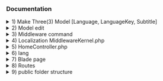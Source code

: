 ### Documentation

<details>
   <summary>1) Make Three(3) Model [Language, LanguageKey, Subtitle]</summary>

		i) php artisan make:model Language -m
		   app/database/migrations/language
		      
		      Schema::create('languages', function (Blueprint $table) {
		         $table->id();
		         $table->string('name');
		         $table->string('countryImage');
		         $table->timestamps();
		     	});

		ii) php artisan make:model LanguageKey -m
		    app/database/migrations/language_keys

		      Schema::create('language_keys', function (Blueprint $table) {
		         $table->id();
		         $table->string('key');
		         $table->timestamps();
		     	});
	      

		iii) php artisan make:model Subtitle -m
		     App/database/migrations/subtitles

		     	Schema::create('subtitles', function (Blueprint $table) {
		         $table->id();
		         $table->integer('languageKey_id');
		         $table->integer('language_id');
		         $table->text('subtitle');
		         $table->timestamps();
		     	});

		iv) php artisan migrate
</details>

<details>
   <summary>2) Model edit</summary>

		i) app/Language.php
			
			<?php
				namespace App;
				use Illuminate\Database\Eloquent\Model;
				class Language extends Model {
				   protected $fillable = ['name', 'countryImage'];
				   public function subtitle(){
				        return $this->hasOne(Subtitle::class);
				   }
				}

		ii) app/Subtitle.php

			<?php
				namespace App;
				use Illuminate\Database\Eloquent\Model;
				class Subtitle extends Model{
				   protected $fillable = ['languageKey_id', 'language_id', 'subtitle'];
					
					public function languageKey(){
				        return $this->belongsTo('App\LanguageKey','languageKey_id', 'id');
				   }
				   
				   public function language(){
				        return $this->belongsTo('App\Language','language_id', 'id');
				   }
				}
</details>

<details>
   <summary>3) Middleware command</summary>

		php artisan make:middleware Localization
		app/Http/Middleware/Localization.php

			<?php
				// Localization.php
				namespace App\Http\Middleware;
				use Closure;
				use App;
				class Localization {
				   public function handle($request, Closure $next) {
				      if (session()->has('locale')) {
				         App::setLocale(session()->get('locale'));
				      }
				      return $next($request);
				   }
				}
</details>

<details>
   <summary>4) Localization MiddlewareKernel.php</summary>
		App\Http\Kernel's $middlewareGroup's array
   
   	protected $middlewareGroups = [
        'web' => [
            \App\Http\Middleware\EncryptCookies::class,
            \Illuminate\Cookie\Middleware\AddQueuedCookiesToResponse::class,
            \Illuminate\Session\Middleware\StartSession::class,
            // \Illuminate\Session\Middleware\AuthenticateSession::class,
            \Illuminate\View\Middleware\ShareErrorsFromSession::class,
            \App\Http\Middleware\VerifyCsrfToken::class,
            \Illuminate\Routing\Middleware\SubstituteBindings::class,
            \App\Http\Middleware\Localization::class, /*Insert this line only*/
        	],

        	'api' => [
            'throttle:60,1',
            'bindings',
        	],
    	]; 
</details>

<details>
   <summary>5) HomeController.php</summary>
		app/http/controllers/HomeController.php

		<?php
			namespace App\Http\Controllers;
			use Illuminate\Http\Request;
			use DB;
			use App;
			use App\Language;
			use App\LanguageKey;
			use App\Subtitle;
			class HomeController extends Controller{
			   public function lang($locale, $languageId){
			      App::setLocale($locale);
			      session()->put('locale', $locale);
			      session()->put('languageId', $languageId);
			      return redirect()->back();
			   }

			   public function home(){     
			      return view('home');
			   }

			   // addLanguage
			   public function addLanguage(Request $request){

			      $validator = $request->validate([
			         'name'=>'required|unique:languages,name',
			         'flag'=>'required'
			      ]);

			      if ($request->hasFile('flag')){
			         if($files=$request->file('flag')){
			            $countryName = $request->name;
			            $countryImage = $request->flag;
			            $fullName=$countryName.".".$countryImage->getClientOriginalExtension();
			            $files->move('assets/flag/', $fullName);
			            $imageLink = "assets/flag/". $fullName;

			            Language::insert([
			               'name'=>$request->name,    
			               'countryImage'=>$imageLink
			            ]);
			         }
			         return back()->with('success','Language add Successfully');
			      }else{
			         return back()->with('fail','Sorry! Language add Fail. Try new language.');
			      }
			   }

			   // addKey
			   public function addKey(Request $request){
			      $validator = $request->validate([
			         'key'=>'required|unique:language_keys,key'
			      ]);

			      $languageKey_id = LanguageKey::insertGetId([
			            'key'=>$request->key
			      ]);

			      Subtitle::insert([
			         'languageKey_id'=>$languageKey_id,    
			         'language_id'=>1,    
			         'subtitle'=>$request->key
			      ]);
			      return back()->with('success','Language key add Successfully');
			   }

			   //Subtitle
			   public function subtitle(){
			      return view('subtitle');
			   }
			   
			   public function addSubtitle(Request $request){
			      Subtitle::insert([
			         'languageKey_id'=>$request->languageKey_id,    
			         'language_id'=>$request->language_id,  
			         'subtitle'=>$request->subtitle
			      ]);
			      return back()->with('success','Subtitle add Successfully');
			   }

			   public function editSubtitle(Request $request){

			      Subtitle::find($request->id)->update([
			         'subtitle'=>$request->subtitle
			      ]);
			      return back();
			   }

			}
</details>

<details>
   <summary>6) lang</summary>

		i)	resources/lang/en/language.php
			Make file: language.php

			<?php
				//Language Default [English] which id no == 1

				$languageId = 1;
				$lange = App\Subtitle::where('language_id', $languageId)->select('languageKey_id', 'subtitle')->get();
				$output = array();

				foreach ($lange as $lang) {
				   $output[$lang->languageKey->key]= $lang->subtitle;
				}
				return $output;

   	ii) Make folder: All_Language
			resources/lang/All_Language/language.php</p>
	
			<?php
				$languageId = session()->get('languageId');
				$lange = App\Subtitle::where('language_id', $languageId)->select('languageKey_id', 'subtitle')->get();
				$output = array();

				foreach ($lange as $lang) {
					$output[$lang->languageKey->key]= $lang->subtitle;
				}
				return $output;		
</details>

<details>
   <summary>7) Blade page</summary>

		i) app.blade.php
	      resources/views/layouts/app.blade.php

	      <!doctype html>
			<html lang="{{ str_replace('_', '-', app()->getLocale()) }}">
				<head>
					@include('includes.head')
				</head>
				<body>
					@include('includes.header')
					@yield('content')
					@include('includes.modal')
					@include('includes.footer')
					
				</body>
			</html>

		ii) head.blade.php
	      resources/views/includes/head.blade.php

			<meta charset="utf-8">
			<meta name="viewport" content="width=device-width, initial-scale=1">
			{{-- <meta http-equiv="refresh" content="2" /> --}}
			<!-- CSRF Token -->
			<meta name="csrf-token" content="{{ csrf_token() }}">
			<title>{{ config('app.name', 'Laravel') }}</title>

			<!-- Fonts -->
			<link rel="dns-prefetch" href="//fonts.gstatic.com">
			<link rel="stylesheet" type="text/css" href="https://cdnjs.cloudflare.com/ajax/libs/font-awesome/5.15.3/css/all.min.css">
			<link href="https://fonts.googleapis.com/css?family=Nunito" rel="stylesheet" type="text/css">
			<link rel="stylesheet" href="https://cdn.jsdelivr.net/npm/bootstrap@4.6.0/dist/css/bootstrap.min.css">
			<link rel="stylesheet" type="text/css" href="//cdn.datatables.net/1.10.24/css/jquery.dataTables.min.css">

			<link href="{{ asset('assets/style.css') }}" rel="stylesheet">

		iii) header.blade.php
	      resources/views/includes/header.blade.php

			<nav class="navbar navbar-expand-md navbar-light navbar-laravel" style="background-color: cyan;">
			   <div class="container">
			      <a class="navbar-brand" href="{{ url('/') }}">
			         {{ config('app.name', 'Localization') }}
			      </a>
			      <button class="navbar-toggler" type="button" data-toggle="collapse" data-target="#navbarSupportedContent" aria-controls="navbarSupportedContent" aria-expanded="false" aria-label="{{ __('Toggle navigation') }}">
			         <span class="navbar-toggler-icon"></span>
			      </button>
			      <div class="collapse navbar-collapse" id="navbarSupportedContent">
			         <ul class="navbar-nav m-auto">
			            <li class="nav-item">
			               <a class="nav-link btn btn-sm btn-primary text-light" data-toggle="modal" data-original-title="test" data-target="#addLanguage">Add Language</a>
			            </li>
			            <li class="nav-item mx-2">
			               <a class="nav-link btn btn-sm btn-success text-light" data-toggle="modal" data-original-title="test" data-target="#addKey">Add Key</a>
			            </li>
			             <li class="nav-item">
			               <a class="nav-link btn btn-sm btn-secondary text-light" href="{{url('subtitle')}}">Add Subtitle</a>
			            </li>
			         </ul>
			         
			         <ul class="navbar-nav ml-auto">
			            <li class="nav-item dropdown">
			               <a id="navbarDropdown" class="nav-link dropdown-toggle" href="#" role="button" data-toggle="dropdown" aria-haspopup="true" aria-expanded="false" v-pre>

			                  {{-- Language <span class="caret"></span> --}}
			                  <i class="fas fa-globe"></i> 
			                  @php
			                     if(session()->get('languageId')){
			                        $languageId = session()->get('languageId');
			                        $id=$languageId;
			                        $Language = App\Language::find($id);
			                     }else{
			                        $languageId = 1;
			                        $id=$languageId;
			                        $Language = App\Language::find($id);
			                     }
			                  @endphp

			                  @switch($languageId)    
			                     @case($id)
			                        {{$Language->name}}
			                     @break
			                     @default
			                        English
			                  @endswitch
			               </a>

			               {{-- Top side --}}
			               <div class="dropdown-menu dropdown-menu-right" aria-labelledby="navbarDropdown">
			                  @php
			                     $Languages = App\Language::all();
			                  @endphp

			                  @foreach($Languages as $Language)
			                     <a class="dropdown-item" href="{{url('lang', ['All_Language', $Language->id])}}">
			                        <img src="{{asset($Language->countryImage)}}" width="30px" height="20x">&nbsp; {{$Language->name}}
			                     </a>
			                  @endforeach
			               </div>
			            </li>
			         </ul>
			      </div>
			   </div>
			</nav>
   
		iv) modal.blade.php
      	resources/views/includes/modal.blade.php

	      {{-- Add Language --}}
			   <div class="modal fade" id="addLanguage" data-backdrop="static" data-keyboard="false" tabindex="-1" role="dialog" aria-labelledby="exampleModalLabel" aria-hidden="true">
			      <div class="modal-dialog" role="document">
			         <div class="modal-content">
			            <div class="modal-header">
			               <h5 class="modal-title f-w-600" id="exampleModalLabel">Add Language</h5>
			               <button class="close" type="button" data-dismiss="modal" aria-label="Close"><span aria-hidden="true">×</span></button>
			            </div>
			            <div class="modal-body">
			               
			               <form action="{{ url('addLanguage') }}" method="post" enctype="multipart/form-data" class="needs-validation" >
			                  @csrf
			                  <div class="form"> 
			                     <div class="form-group">
			                        <label for="name" class="mb-1">Language Full Name:</label>
			                        <input name="name" class="form-control" id="name" type="text" value="{{ old('name')}}" placeholder="Ex: Bangladesh, Japan, India" required>
			                     </div>

			                     <div class="form-group">
			                        <label for="codeTitle" class="mb-1">Country Image/Logo:</label>
			                        <input type="file" class="form-control" name="flag" required>
			                     </div>
			                  </div>
			                  <div class="modal-footer">
			                     <button class="btn btn-primary" type="submit">Add Now</button>
			                     <button class="btn btn-secondary" type="button" data-dismiss="modal">Close</button>
			                  </div>
			               </form>
			            </div>
			         </div>
			      </div>
			   </div>

			{{-- Add Key --}}
			   <div class="modal fade" id="addKey" data-backdrop="static" data-keyboard="false" tabindex="-1" role="dialog" aria-labelledby="exampleModalLabel" aria-hidden="true">
			      <div class="modal-dialog" role="document">
			         <div class="modal-content">
			            <div class="modal-header">
			               <h5 class="modal-title f-w-600" id="exampleModalLabel">Add Key</h5>
			               <button class="close" type="button" data-dismiss="modal" aria-label="Close"><span aria-hidden="true">×</span></button>
			            </div>
			            <div class="modal-body">
			               
			               <form action="{{ url('addKey') }}" method="post" enctype="multipart/form-data" class="needs-validation" >
			                  @csrf
			                  <div class="form">                     
			                     <div class="form-group">
			                        <label for="key" class="mb-1">Key Name:</label>
			                        <input name="key" class="form-control" id="key" type="text" value="{{ old('key')}}" placeholder="Ex: Home_Page, Profile_page" required>
			                     </div>
			                  </div>
			                  <div class="modal-footer">
			                     <button class="btn btn-primary" type="submit">Add Now</button>
			                     <button class="btn btn-secondary" type="button" data-dismiss="modal">Close</button>
			                  </div>
			               </form>
			            </div>
			         </div>
			      </div>
			   </div>

			{{-- Edit Subtitle --}}
			   <div class="modal fade" id="editSubtitle" data-backdrop="static" data-keyboard="false" tabindex="-1" role="dialog" aria-labelledby="exampleModalLabel" aria-hidden="true">
			      <div class="modal-dialog" role="document">
			         <div class="modal-content">
			            <div class="modal-header">
			               <h5 class="modal-title f-w-600" id="exampleModalLabel">Edit code</h5>
			               <button class="close" type="button" data-dismiss="modal" aria-label="Close"><span aria-hidden="true">×</span></button>
			            </div>
			            <div class="modal-body">
			               <form action="{{ url('editSubtitle') }}" method="post" enctype="multipart/form-data" class="needs-validation" >
			                  @csrf
			                  <div class="form">
			                     <div class="form-group">
			                        <label for="language_key" class="mb-2">Key Id :</label>
			                        <input name="id" class="form-control" id="id" readonly>
			                     </div>                     
			                     <div class="form-group">
			                        <label for="language_key" class="mb-2">Language key :</label>
			                        <input name="language_key" class="form-control" id="language_key" type="text" readonly>
			                     </div>
			                     <div class="form-group">
			                        <label for="subtitle" class="mb-2">Subtitle Code :</label>
			                        <textarea name="subtitle" class="form-control" id="subtitle" type="text" rows="5"></textarea>
			                     </div>
			                  </div>
			                  <div class="modal-footer">
			                     <button class="btn btn-primary" type="submit">Change Code</button>
			                     <button class="btn btn-secondary" type="button" data-dismiss="modal">Close</button>
			                  </div>
			               </form>			               
			            </div>
			         </div>
			      </div>
			   </div>

		v) footer.blade.php
     		resources/views/includes/footer.blade.php

	     	<script src="https://code.jquery.com/jquery-3.4.1.min.js"></script>
			<script src="https://cdn.jsdelivr.net/npm/bootstrap@5.0.0-beta2/dist/js/bootstrap.bundle.min.js"></script> 
			<script src="https://cdn.jsdelivr.net/npm/bootstrap@4.6.0/dist/js/bootstrap.min.js"></script>
			<script type="text/javascript" src="//cdn.datatables.net/1.10.24/js/jquery.dataTables.min.js"></script>

		   {{-- Edit subtitle --}}
		   <script type="text/javascript">
		      $('#editSubtitle').on('show.bs.modal', function (event) {
		         console.log('Model Opened')
		         var button = $(event.relatedTarget)

		         var id = button.data('id') 
		         // var codeTitle = button.data('codeTitle') [Camel case not allow. So don't use it]
		         var language_key = button.data('language_key') 
		         var subtitle = button.data('subtitle') 
		         
		         var modal = $(this)
		         
		         modal.find('.modal-body #id').val(id);
		         modal.find('.modal-body #language_key').val(language_key);
		         modal.find('.modal-body #subtitle').val(subtitle);
		      })
		   </script>

		   <script type="text/javascript">
		      $(document).ready( function () {
		         $('.table').DataTable();
		      } );
		   </script>

		   <script type="text/javascript">
		      window.setTimeout(function() {
		          $(".alert").fadeTo(500, 0).slideUp(500, function(){
		              $(this).remove(); 
		          });
		      }, 5000);
		   </script>
  
   	vi) home.blade.php
      	resources/views/home.blade.php

	      @extends('layouts.app')

			@section('content')
			<div class="container">
			   <div class="row justify-content-center">

			      @if (session('success'))
			         <div class="alert alert-success" role="alert">
			             {{ session('success') }}
			         </div>
			      @endif
			      @if (session('fail'))
			         <div class="alert alert-danger" role="alert">
			             {{ session('fail') }}
			         </div>
			      @endif
			      <div class="col-md-8">
			         <div class="card">
			            <div class="card-header bg-success mb-2">Example Subtitle</div>
			            <div class="card-body">
			               <p> {{ trans('language.Hellow, how are you?')}}</p>
			               <p> @lang('language.Hellow,how are you?')  </p>
			               <p>{{ __('language.Enter your Password')}}</p>
			               {{-- Space allow on laravel --}}
			            </div>
			         </div>
			         <br>
			         <a class="btn btn-info" href="{{url('/')}}">Back page</a>
			      </div>
			   </div>
			</div>
			@endsection     

   	vii) subtitle.blade.php
	      resources/views/subtitle.blade.php
	      
	      @extends('layouts.app')
			@section('content')
			<div class="container my-4">
		      @if (session('success'))
		         <div class="alert alert-success" role="alert">
		             {{ session('success') }}
		         </div>
		      @endif
		      @if (session('fail'))
		         <div class="alert alert-danger" role="alert">
		             {{ session('fail') }}
		         </div>
		      @endif
			   <div class="d-flex align-items-start row mt-4">
			      <div class="nav flex-column col-auto nav-pills bg-light border p-1" id="v-pills-tab" role="tablist" aria-orientation="vertical">

			         @php
			            $Languages = App\Language::all();
			            $total_languageKey = App\LanguageKey::all()->count();            
			         @endphp
			         @foreach($Languages as $Language)

			            <button class="nav-link btn btn-sm btn-outline-primary p-1 m-1 @if($loop->index==0) active @endif" data-bs-toggle="pill" data-bs-target="#v-pills-{{$Language->id}}">
			               {{$Language->name}}
			            </button>
			         @endforeach
			      </div>

			      <div class="tab-content col" id="v-pills-tabContent">
			         @foreach($Languages as $Language)
			            @php  $total_complete_subtitle = App\Subtitle::where('language_id', $Language->id)->get()->count(); 
			                  $total_incomplete_subtitle = $total_languageKey - $total_complete_subtitle;
			            @endphp

			            <div class="tab-pane fade show @if($loop->index==0) active @endif" id="v-pills-{{$Language->id}}">
			               <div class="nav nav-tabs" id="nav-tab" role="tablist">
			                  <button class="nav-link btn-sm bg-danger text-light @if($loop->index==0) active @endif" data-bs-toggle="tab" data-bs-target="#nav-{{$Language->id}}_code">Incomplete Subtitle[{{$total_incomplete_subtitle}}/{{$total_languageKey}}]</button>
			                  <button class="nav-link btn-sm bg-success text-light" data-bs-toggle="tab" data-bs-target="#nav-{{$Language->id}}_output">Complete Subtitle[{{$total_complete_subtitle}}/{{$total_languageKey}}]</button>
			               </div>

			               <div class="tab-content" id="nav-tabContent">
			                  <div class="tab-pane fade show active resp-tab-content" id="nav-{{$Language->id}}_code" role="tabpanel" aria-labelledby="nav-{{$Language->id}}_code-tab">
			                     <div class="row">
			                        <div class="col">
			                           <div class="card">
			                              <div class="card-body">                       
			                                 <div class="card-header bg-danger mb-2">{{$Language->name}}</div>
			                                    <table class="table table-striped table-bordered">

			                                       <thead class="text-center">
			                                          <tr>
			                                             <th>KeyId</th>
			                                             <th>Key value</th>
			                                             <th>Enter Subtitle</th>
			                                             <th>Action</th>
			                                          </tr>
			                                       </thead>
			                                       <tbody>
			                                          @php
			                                             $subtitleKeys = 
			                                                App\LanguageKey::join('subtitles', 'subtitles.languageKey_id', '=', 'language_keys.id')
			                                                   ->join('languages', 'languages.id', '=', 'subtitles.language_id')
			                                                   ->where('subtitles.language_id', '=', $Language->id)
			                                                   ->select('subtitles.languagekey_id')->get();

			                                             $subtitleKeys = collect($subtitleKeys)->pluck('languagekey_id');
			                                             $keys = App\LanguageKey::all();
			                                             $allKeys = collect($keys)->pluck('id');
			                                             $unSubtitles = $allKeys->diff($subtitleKeys);  
			                                          @endphp
			                                             @foreach($unSubtitles as $id)                                            
			                                                @php 
			                                                   $LanguageKey = App\LanguageKey::find($id);
			                                                @endphp
			                                                <tr>
			                                                   <form action="{{ url('addSubtitle') }}" method="post">
			                                                      @csrf
			                                                         <td>
			                                                            <input type="hidden" name="languageKey_id" value="{{$LanguageKey->id}}"> {{$LanguageKey->id}}
			                                                         </td>
			                                                         <td>
			                                                            <input type="hidden" name="language_id" value="{{$Language->id}}"> {{ $LanguageKey->key}}
			                                                         </td>
			                                                         <td >
			                                                            <input type="" class="subtitle_input" name="subtitle" required>
			                                                         </td>
			                                                         <td>

			                                                            <button class="btn btn-sm btn-danger text-light">Add Subtitle</button>

			                                                         </td>
			                                                   </form>
			                                                </tr>
			                                             @endforeach
			                                       </tbody>
			                                    </table>                                   
			                              </div>
			                           </div>
			                        </div>
			                     </div>
			                  </div>
			                  <div class="tab-pane fade" id="nav-{{$Language->id}}_output" role="tabpanel" aria-labelledby="nav-{{$Language->id}}_output-tab">
			                      <div class="row">
			                        <div class="col">
			                           <div class="card">
			                              <div class="card-body">                       
			                                 <div class="card-header bg-success mb-2">{{$Language->name}}</div>
			                                    <table class="table table-striped table-bordered">
			                                       <thead class="text-center">
			                                          <tr>
			                                             <th>KeyId</th>
			                                             <th>Key value</th>
			                                             <th>Subtitle</th>
			                                             <th>Action</th>
			                                          </tr>
			                                       </thead>
			                                       <tbody>
			                                          @php
			                                             $subtitleKeys = 
			                                                App\LanguageKey::join('subtitles', 'subtitles.languageKey_id', '=', 'language_keys.id')
			                                                   ->join('languages', 'languages.id', '=', 'subtitles.language_id')
			                                                   ->where('subtitles.language_id', '=', $Language->id)
			                                                   ->select('subtitles.id','subtitles.languagekey_id', 'subtitles.subtitle')->get();
			                                          @endphp
			                                          @foreach($subtitleKeys as $subtitleKey)
			                                             @php
			                                                $LanguageKeys = App\LanguageKey::where('id', '=', $subtitleKey->languagekey_id)->get();
			                                             @endphp
			                                             @foreach($LanguageKeys as $LanguageKey)
			                                                <tr>
			                                                   <td>{{ $LanguageKey->id}}</td>
			                                                   <td>{{ $LanguageKey->key}}</td>
			                                                   <td>{{ $subtitleKey->subtitle}}</td>
			                                                   <td
			                                                      <a class="btn btn-sm btn-success text-light" data-toggle="modal" data-target="#editSubtitle" data-id="{{$subtitleKey->id}}" data-language_key="{{$LanguageKey->key}}" data-subtitle="{{$subtitleKey->subtitle}}">Edit</a>
			                                                   </td>
			                                                </tr>
			                                             @endforeach                               
			                                          @endforeach                                            
			                                       </tbody>
			                                    </table>
			                              </div>
			                           </div>
			                        </div>
			                     </div>
			                  </div>                   
			               </div>
			            </div>
			         @endforeach
			      </div>
			   </div>
			</div>
			@endsection

		viii) welcome.blade.php
	      resources/views/welcome.blade.php

	   	@extends('layouts.app')
			@section('content')
			<div class="container">
			   <div class="row justify-content-center">
			      <div class="col-md-8">
			         <div class="card">
			            <div class="card-header bg-success mb-2">Example Subtitle</div>
			            <div class="card-body p-2">
			               <p> {{ trans('language.Hellow, how are you?')}}  </p>
			               <p> {{ __('language.Enter Father\'s name')}} </p>
			               <p> @lang('language.Forget your password?')  </p
			               {{-- Space allow on laravel --}}
			            </div>
			         </div> <br>
			         <a class="btn btn-info" href="{{url('next')}}">Next page</a>
			      </div>
			      <div class="row">
			         <div class="col">
			            <div class="card">
			               <div class="card-body">
			                  <div class="card-header bg-success mb-2">All Subtitle</div>
			                  <table class="table table-bordered">
			                     <thead class="text-center">
			                        <tr>
			                           <th>Id</th>
			                           <th>Key</th>
			                           <th>Language </th>
			                           <th>Subtitle</th>
			                        </tr>
			                     </thead>
			                     <tbody>
			                        @php
			                           $subtitles = App\Subtitle::all();
			                        @endphp
			                        @foreach($subtitles as $subtitle)
			                        <tr>
			                           <td>{{ $subtitle->id}}</td>
			                           <td>{{ $subtitle->languageKey->key}}</td>
			                           <td>{{ $subtitle->language->name}}</td>
			                           <td>{{ $subtitle->subtitle}}</td>
			                        </tr>
			                        @endforeach
			                     </tbody>
			                  </table>
			               </div>
			            </div>
			         </div>
			      </div>
			   </div>
			</div>
			@endsection
</details>

<details>
   <summary>8) Routes</summary>
		routes/web.php

		<?php
			use Illuminate\Support\Facades\Route;

			Route::get('lang/{locale}/{langId}', 'HomeController@lang');

			Route::get('/', function () {
			    return view('welcome');
			});

			Auth::routes();

			Route::post('addLanguage', 'HomeController@addLanguage')->name('addLanguage');
			Route::post('addKey', 'HomeController@addKey')->name('addKey');

			Route::get('subtitle', 'HomeController@subtitle')->name('subtitle');
			Route::post('addSubtitle', 'HomeController@addSubtitle')->name('addSubtitle');
			Route::post('editSubtitle', 'HomeController@editSubtitle')->name('editSubtitle');
</details>

<details>
   <summary>9) public folder structure</summary>
   		
		public
			assets
				css/
				js/
				flag/ 
					->English.png
					->French.png
					->Japan.png
					->Spanish.

				N:B: Image will be upload by system when language will be added.
						Image size should be 80*50 for better position.[Not mandatory]

		Link:

		Laravel Dynamic Localization

		1) https://appdividend.com/2019/04/01/how-to-create-multilingual-website-using-laravel-localization/

		2) See only this time (3:30 - 3:40)
			-> For create  database table
			-> Call Table from database and convert array[]
		https://www.youtube.com/watch?v=cmmJ-upACd8&ab_channel=ProgrammerSayed
</details>
